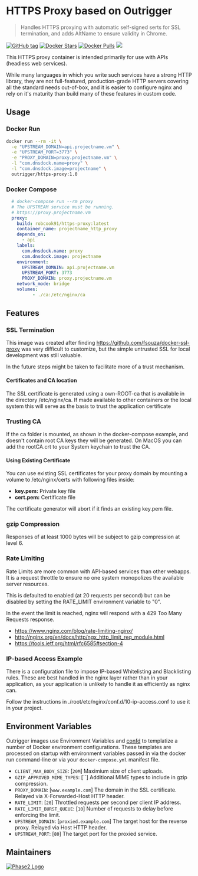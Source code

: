 # HTTPS Proxy based on Outrigger

> Handles HTTPS proxying with automatic self-signed serts for SSL termination, and adds AltName to ensure validity in
 Chrome.

[![GitHub tag](https://img.shields.io/github/tag/phase2/docker-https-proxy.svg)](https://github.com/phase2/docker-https-proxy) [![Docker Stars](https://img.shields.io/docker/stars/outrigger/https-proxy.svg)](https://hub.docker.com/r/outrigger/https-proxy) [![Docker Pulls](https://img.shields.io/docker/pulls/outrigger/https-proxy.svg)](https://hub.docker.com/r/outrigger/https-proxy) [![](https://images.microbadger.com/badges/image/outrigger/https-proxy:dev.svg)](https://microbadger.com/images/outrigger/https-proxy:dev 'Get your own image badge on microbadger.com')

This HTTPS proxy container is intended primarily for use with APIs (headless web services).

While many languages in which you write such services have a strong HTTP library, they
are not full-featured, production-grade HTTP servers covering all the standard needs out-of-box, and it is easier to configure nginx and rely on it's maturity than build many
of these features in custom code.

## Usage

### Docker Run

```bash
docker run --rm -it \
  -e "UPSTREAM_DOMAIN=api.projectname.vm" \
  -e "UPSTREAM_PORT=3773" \
  -e "PROXY_DOMAIN=proxy.projectname.vm" \
  -l "com.dnsdock.name=proxy" \
  -l "com.dnsdock.image=projectname" \
  outrigger/https-proxy:1.0
```

### Docker Compose

```yaml
  # docker-compose run --rm proxy
  # The UPSTREAM service must be running.
  # https://proxy.projectname.vm
  proxy:
    build: robcook91/https-proxy:latest
    container_name: projectname_http_proxy
    depends_on:
      - api
    labels:
      com.dnsdock.name: proxy
      com.dnsdock.image: projectname
    environment:
      UPSTREAM_DOMAIN: api.projectname.vm
      UPSTREAM_PORT: 3773
      PROXY_DOMAIN: proxy.projectname.vm
    network_mode: bridge
    volumes:
          - ./ca:/etc/nginx/ca
```

## Features

### SSL Termination

This image was created after finding https://github.com/fsouza/docker-ssl-proxy
was very difficult to customize, but the simple untrusted SSL for local development
was still valuable.

In the future steps might be taken to facilitate more of a trust mechanism.

#### Certificates and CA location

The SSL certificate is generated using a own-ROOT-ca that is available in the
directory /etc/nginx/ca. If made available to other containers or the local
system this will serve as the basis to trust the application certificate

### Trusting CA

If the ca folder is mounted, as shown in the docker-compose example, and doesn't contain root CA keys they will be 
generated. On MacOS you can add the rootCA.crt to your System keychain to trust the CA.

#### Using Existing Certificate

You can use existing SSL certificates for your proxy domain by mounting a volume
to /etc/nginx/certs with following files inside:

* **key.pem:** Private key file
* **cert.pem:** Certificate file

The certificate generator will abort if it finds an existing key.pem file.

### gzip Compression

Responses of at least 1000 bytes will be subject to gzip compression at level 6.

### Rate Limiting

Rate Limits are more common with API-based services than other webapps. It is a request
throttle to ensure no one system monopolizes the available server resources.

This is defaulted to enabled (at 20 requests per second) but can be disabled by setting the RATE_LIMIT environment variable to "0".

In the event the limit is reached, nginx will respond with a 429 Too Many Requests response.

* https://www.nginx.com/blog/rate-limiting-nginx/
* http://nginx.org/en/docs/http/ngx_http_limit_req_module.html
* https://tools.ietf.org/html/rfc6585#section-4

### IP-based Access Example

There is a configuration file to impose IP-based Whitelisting and Blacklisting rules.
These are best handled in the nginx layer rather than in your application, as your application
is unlikely to handle it as efficiently as nginx can.

Follow the instructions in ./root/etc/nginx/conf.d/10-ip-access.conf to use it in your project.

## Environment Variables

Outrigger images use Environment Variables and [confd](https://github.com/kelseyhightower/confd)
to templatize a number of Docker environment configurations. These templates are
processed on startup with environment variables passed in via the docker run
command-line or via your `docker-compose.yml` manifest file.

* `CLIENT_MAX_BODY_SIZE`: [`20M`] Maximium size of client uploads.
* `GZIP_APPROVED_MIME_TYPES`: [``] Additional MIME types to include in gzip compression.
* `PROXY_DOMAIN`: [`www.example.com`] The domain in the SSL certificate. Relayed via X-Forwarded-Host HTTP header.
* `RATE_LIMIT`: [`20`] Throttled requests per second per client IP address.
* `RATE_LIMIT_BURST_QUEUE`: [`10`] Number of requests to delay before enforcing the limit.
* `UPSTREAM_DOMAIN`: [`proxied.example.com`] The target host for the reverse proxy. Relayed via Host HTTP header.
* `UPSTREAM_PORT`: [`80`] The target port for the proxied service.

## Maintainers

[![Phase2 Logo](https://s3.amazonaws.com/phase2.public/logos/phase2-logo.png)](https://www.phase2technology.com)
